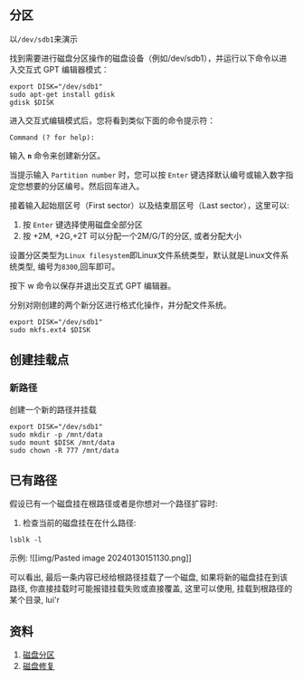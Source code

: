 ## 分区

以`/dev/sdb1`来演示

找到需要进行磁盘分区操作的磁盘设备（例如/dev/sdb1），并运行以下命令以进入交互式 GPT 编辑器模式：

```shell
export DISK="/dev/sdb1"
sudo apt-get install gdisk
gdisk $DISK
```

进入交互式编辑模式后，您将看到类似下面的命令提示符：

```
Command (? for help):
```

输入 **`n`** 命令来创建新分区。

当提示输入 `Partition number` 时，您可以按 `Enter` 键选择默认编号或输入数字指定您想要的分区编号。然后回车进入。

接着输入起始扇区号（First sector）以及结束扇区号（Last sector），这里可以:

1. 按 `Enter` 键选择使用磁盘全部分区
2. 按 +2M, +2G,+2T 可以分配一个2M/G/T的分区, 或者分配大小

设置分区类型为`Linux filesystem`即Linux文件系统类型，默认就是Linux文件系统类型, 编号为`8300`,回车即可。

按下 w 命令以保存并退出交互式 GPT 编辑器。

分别对刚创建的两个新分区进行格式化操作，并分配文件系统。

```shell
export DISK="/dev/sdb1"
sudo mkfs.ext4 $DISK
```

## 创建挂载点

### 新路径

创建一个新的路径并挂载

```shell
export DISK="/dev/sdb1"
sudo mkdir -p /mnt/data
sudo mount $DISK /mnt/data
sudo chown -R 777 /mnt/data
```

## 已有路径

假设已有一个磁盘挂在根路径或者是你想对一个路径扩容时:

1. 检查当前的磁盘挂在在什么路径:

```shell
lsblk -l
```

示例:
![[img/Pasted image 20240130151130.png]]

可以看出, 最后一条内容已经给根路径挂载了一个磁盘, 如果将新的磁盘挂在到该路径, 你直接挂载时可能报错挂载失败或直接覆盖,
这里可以使用, 挂载到根路径的某个目录, lui'r

## 资料

1. [磁盘分区](https://blog.csdn.net/qq_39839745/article/details/131096985)
2. [磁盘修复](https://www.cnblogs.com/ywb123/p/17483703.html) 
